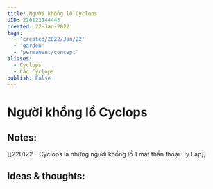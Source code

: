 ```yaml
---
title: Người khổng lồ Cyclops
UID: 220122144443
created: 22-Jan-2022
tags:
  - 'created/2022/Jan/22'
  - 'garden'
  - 'permanent/concept'
aliases:
  - Cyclops
  - Các Cyclops
publish: False
---
```

# Người khổng lồ Cyclops

## Notes:

[[220122 - Cyclops là những người khổng lồ 1 mắt thần thoại Hy Lạp]]

## Ideas & thoughts:


